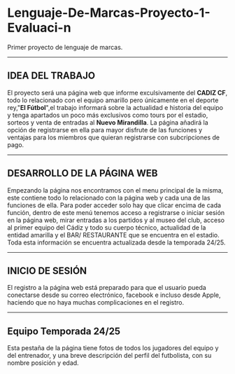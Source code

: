 # Lenguaje-De-Marcas-Proyecto-1-Evaluaci-n
Primer proyecto de lenguaje de marcas.

---

## IDEA DEL TRABAJO
El proyecto será una página web que informe exculsivamente del **CADIZ CF**, todo lo relacionado con el equipo amarillo pero únicamente en el deporte rey,"**El Fútbol**",el trabajo informará sobre la actualidad e historia del equipo y tenga apartados un poco más exclusivos como tours por el estadio, sorteos y venta de entradas al **Nuevo Mirandilla**. La página añadirá la opción de registrarse en ella para mayor disfrute de las funciones y ventajas para los miembros que quieran registrarse con subcripciones de pago.

---

## DESARROLLO DE LA PÁGINA WEB
Empezando la página nos encontramos con el menu principal de la misma, este contiene todo lo relacionado con la página web y cada una de las funciones de ella. 
Para poder acceder solo hay que clicar encima de cada función, dentro de este menú tenemos acceso a registrarse o iniciar sesión en la página web, mirar entradas a los partidos y al museo del club,
acceso al primer equipo del Cádiz y todo su cuerpo técnico, actualidad de la entidad amarilla y el BAR/ RESTAURANTE que se encuentra en el estadio. Toda esta información se encuentra actualizada desde la temporada 24/25.

---

## INICIO DE SESIÓN
El registro a la página web está preparado para que el usuario pueda conectarse desde su correo electrónico, facebook e incluso desde Apple, haciendo que no haya muchas complicaciones en el registro.

---

## Equipo Temporada 24/25
Esta pestaña de la página tiene fotos de todos los jugadores del equipo y del entrenador, y una breve descripción del perfil del futbolista, con su nombre posición y edad.
